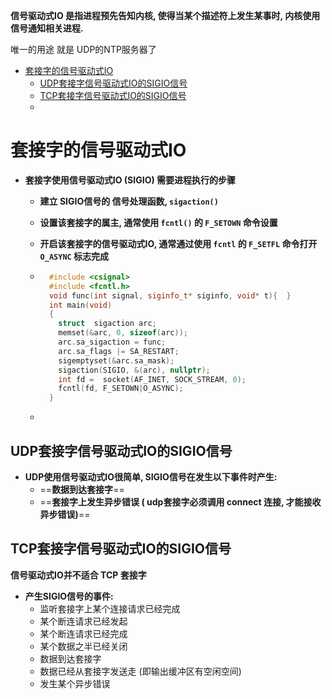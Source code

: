 **信号驱动式IO 是指进程预先告知内核, 使得当某个描述符上发生某事时, 内核使用信号通知相关进程.**

唯一的用途 就是 UDP的NTP服务器了



- [套接字的信号驱动式IO](#套接字的信号驱动式IO)
    - [UDP套接字信号驱动式IO的SIGIO信号](#UDP套接字信号驱动式IO的SIGIO信号)
    - [TCP套接字信号驱动式IO的SIGIO信号](#TCP套接字信号驱动式IO的SIGIO信号)
    - 



# 套接字的信号驱动式IO

- **套接字使用信号驱动式IO (SIGIO) 需要进程执行的步骤**

    - **建立 SIGIO信号的 信号处理函数, `sigaction()`**

    - **设置该套接字的属主, 通常使用 `fcntl()` 的 `F_SETOWN` 命令设置**

    - **开启该套接字的信号驱动式IO, 通常通过使用 `fcntl` 的 `F_SETFL` 命令打开 `O_ASYNC` 标志完成**

    - ```cpp
        #include <csignal>
        #include <fcntl.h>
        void func(int signal, siginfo_t* siginfo, void* t){  }
        int main(void)
        {
          struct  sigaction arc;
          memset(&arc, 0, sizeof(arc));
          arc.sa_sigaction = func;
          arc.sa_flags |= SA_RESTART;
          sigemptyset(&arc.sa_mask);
          sigaction(SIGIO, &(arc), nullptr);
          int fd =  socket(AF_INET, SOCK_STREAM, 0);
          fcntl(fd, F_SETOWN|O_ASYNC); 
        }
        ```

    - 



## UDP套接字信号驱动式IO的SIGIO信号

- **UDP使用信号驱动式IO很简单, SIGIO信号在发生以下事件时产生:**
    - ==**数据到达套接字**==
    - ==**套接字上发生异步错误  ( udp套接字必须调用 connect 连接, 才能接收异步错误)**==



## TCP套接字信号驱动式IO的SIGIO信号

**信号驱动式IO并不适合 TCP 套接字**

- **产生SIGIO信号的事件:**
    - 监听套接字上某个连接请求已经完成
    - 某个断连请求已经发起
    - 某个断连请求已经完成
    - 某个数据之半已经关闭
    - 数据到达套接字
    - 数据已经从套接字发送走  (即输出缓冲区有空闲空间)
    - 发生某个异步错误
